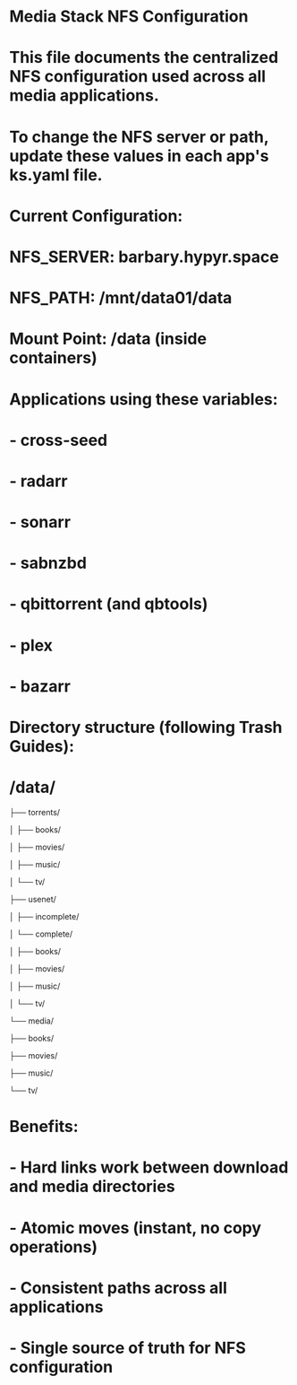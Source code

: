 # Media Stack NFS Configuration

#

# This file documents the centralized NFS configuration used across all media applications.

# To change the NFS server or path, update these values in each app's ks.yaml file.

#

# Current Configuration:

# NFS_SERVER: barbary.hypyr.space

# NFS_PATH: /mnt/data01/data

# Mount Point: /data (inside containers)

#

# Applications using these variables:

# - cross-seed

# - radarr

# - sonarr

# - sabnzbd

# - qbittorrent (and qbtools)

# - plex

# - bazarr

#

# Directory structure (following Trash Guides):

# /data/

├── torrents/

│ ├── books/

│ ├── movies/

│ ├── music/

│ └── tv/

├── usenet/

│ ├── incomplete/

│ └── complete/

│ ├── books/

│ ├── movies/

│ ├── music/

│ └── tv/

└── media/

├── books/

├── movies/

├── music/

└── tv/

#

# Benefits:

# - Hard links work between download and media directories

# - Atomic moves (instant, no copy operations)

# - Consistent paths across all applications

# - Single source of truth for NFS configuration
